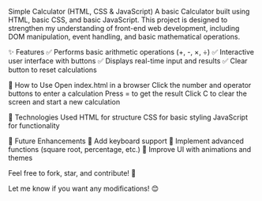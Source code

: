 Simple Calculator (HTML, CSS & JavaScript)
A basic Calculator built using HTML, basic CSS, and basic JavaScript. This project is designed to strengthen my understanding of front-end web development, including DOM manipulation, event handling, and basic mathematical operations.

✨ Features
✅ Performs basic arithmetic operations (+, -, ×, ÷)
✅ Interactive user interface with buttons
✅ Displays real-time input and results
✅ Clear button to reset calculations

🚀 How to Use
Open index.html in a browser
Click the number and operator buttons to enter a calculation
Press = to get the result
Click C to clear the screen and start a new calculation

🔧 Technologies Used
HTML for structure
CSS for basic styling
JavaScript for functionality

📌 Future Enhancements
🔹 Add keyboard support
🔹 Implement advanced functions (square root, percentage, etc.)
🔹 Improve UI with animations and themes

Feel free to fork, star, and contribute! 🚀

Let me know if you want any modifications! 😊
